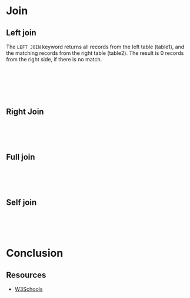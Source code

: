 # Join

## Left join

The `LEFT JOIN` keyword returns all records from the left table (table1), and the matching records from the right table (table2). The result is 0 records from the right side, if there is no match.

###

```sql

```

###

```sql

```

###

```sql

```

###

```sql

```

## Right Join

###

```sql

```

###

```sql

```

###

```sql

```

## Full join

###

```sql

```

###

```sql

```

###

```sql

```

## Self join

###

```sql

```

###

```sql

```

###

```sql

```

# Conclusion

## Resources

- [W3Schools](https://www.w3schools.com/sql/sql_join.asp)
